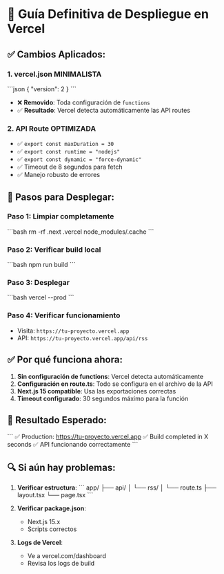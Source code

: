# 🚀 Guía Definitiva de Despliegue en Vercel

## ✅ Cambios Aplicados:

### 1. **vercel.json MINIMALISTA**
\`\`\`json
{
  "version": 2
}
\`\`\`
- ❌ **Removido**: Toda configuración de `functions`
- ✅ **Resultado**: Vercel detecta automáticamente las API routes

### 2. **API Route OPTIMIZADA**
- ✅ `export const maxDuration = 30`
- ✅ `export const runtime = "nodejs"`  
- ✅ `export const dynamic = "force-dynamic"`
- ✅ Timeout de 8 segundos para fetch
- ✅ Manejo robusto de errores

## 🔧 Pasos para Desplegar:

### Paso 1: Limpiar completamente
\`\`\`bash
rm -rf .next .vercel node_modules/.cache
\`\`\`

### Paso 2: Verificar build local
\`\`\`bash
npm run build
\`\`\`

### Paso 3: Desplegar
\`\`\`bash
vercel --prod
\`\`\`

### Paso 4: Verificar funcionamiento
- Visita: `https://tu-proyecto.vercel.app`
- API: `https://tu-proyecto.vercel.app/api/rss`

## ✅ Por qué funciona ahora:

1. **Sin configuración de functions**: Vercel detecta automáticamente
2. **Configuración en route.ts**: Todo se configura en el archivo de la API
3. **Next.js 15 compatible**: Usa las exportaciones correctas
4. **Timeout configurado**: 30 segundos máximo para la función

## 🎯 Resultado Esperado:

\`\`\`
✅ Production: https://tu-proyecto.vercel.app
✅ Build completed in X seconds
✅ API funcionando correctamente
\`\`\`

## 🔍 Si aún hay problemas:

1. **Verificar estructura**:
   \`\`\`
   app/
   ├── api/
   │   └── rss/
   │       └── route.ts
   ├── layout.tsx
   └── page.tsx
   \`\`\`

2. **Verificar package.json**:
   - Next.js 15.x
   - Scripts correctos

3. **Logs de Vercel**:
   - Ve a vercel.com/dashboard
   - Revisa los logs de build
